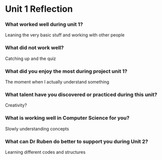 # Unit 1 Reflection

### What worked well during unit 1?
Leaning the very basic stuff and working with other people

### What did not work well?
Catching up and the quiz

### What did you enjoy the most during project unit 1?
The moment when I actually understand something

### What talent have you discovered or practiced during this unit?
Creativity?

### What is working well in Computer Science for you?
Slowly understanding concepts

### What can Dr Ruben do better to support you during Unit 2?
Learning different codes and structures
